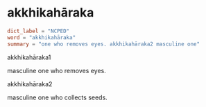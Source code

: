# akkhikahāraka

``` toml
dict_label = "NCPED"
word = "akkhikahāraka"
summary = "one who removes eyes. akkhikahāraka2 masculine one"
```

akkhikahāraka1

masculine one who removes eyes.

akkhikahāraka2

masculine one who collects seeds.

